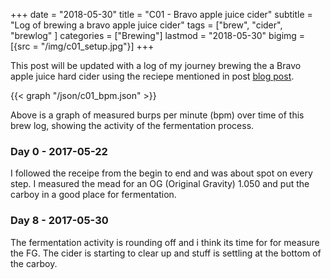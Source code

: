 +++
date = "2018-05-30"
title = "C01 - Bravo apple juice cider"
subtitle = "Log of brewing a bravo apple juice cider"
tags = ["brew", "cider", "brewlog" ]
categories = ["Brewing"]
lastmod = "2018-05-30"
bigimg = [{src = "/img/c01_setup.jpg"}]
+++

This post will be updated with a log of my journey brewing the a Bravo
apple juice hard cider using the reciepe mentioned in post [blog post](../bravo-apple-juice-cider/).

{{< graph "/json/c01_bpm.json" >}}

Above is a graph of measured burps per minute (bpm) over time of this
brew log, showing the activity of the fermentation process.

### Day 0 - 2017-05-22

I followed the receipe from the begin to end and was about spot on
every step. I measured the mead for an OG (Original Gravity) 1.050 and
put the carboy in a good place for fermentation.

### Day 8 - 2017-05-30

The fermentation activity is rounding off and i think its time for for
measure the FG. The cider is starting to clear up and stuff is
settling at the bottom of the carboy.
